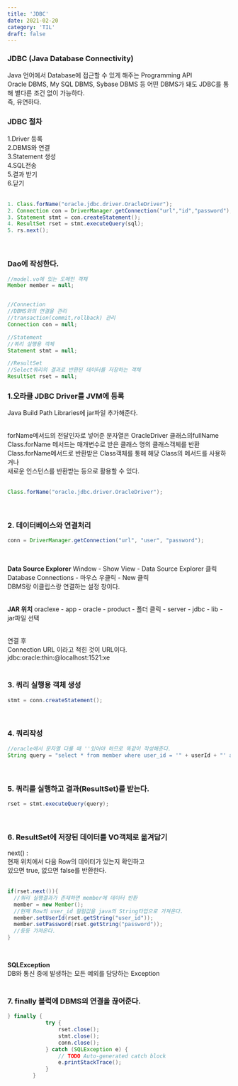 ```yaml
---
title: 'JDBC'
date: 2021-02-20
category: 'TIL'
draft: false
---
```



### JDBC (Java Database Connectivity)
Java 언어에서 Database에 접근할 수 있게 해주는 Programming API   
Oracle DBMS, My SQL DBMS, Sybase DBMS 등 어떤 DBMS가 돼도 
JDBC를 통해 별다른 조건 없이 가능하다.   
즉, 유연하다.
<br>


<!--
MVC2패턴대로 패키지를 controller, model, view로 나눈 후
model.vo에 Member라는 class를 생성한다.
Member라는 클래스는 도메인 객체이다.

도메인 객체
:데이터베이스 테이블에서 조회 해온 한 행(ROW)의
값을 저장하는 용도로 사용되는 객체

모든 필드변수는 private으로 선언하고
기본 생성자와 getter/setter메서드를 선언한다.

그리고 나서 
View는 사용자에게 데이터를 보여주는 형태와 양식을 의미한다.
view패키지에 사용자에게 보여줄 MemberMenu라는 클래스와 Index클래스를 생성한다.

-->



### JDBC 절차

1.Driver 등록   
2.DBMS와 연결   
3.Statement 생성   
4.SQL전송   
5.결과 받기   
6.닫기  
<br>


```java
1. Class.forName("oracle.jdbc.driver.OracleDriver");
2. Connection con = DriverManager.getConnection("url","id","password");
3. Statement stmt = con.createStatement();
4. ResultSet rset = stmt.executeQuery(sql);
5. rs.next();
```
<br>



### Dao에 작성한다.

```java
//model.vo에 있는 도메인 객체 
Member member = null;


//Connection
//DBMS와의 연결을 관리
//transaction(commit,rollback) 관리
Connection con = null;

//Statement
//쿼리 실행용 객체
Statement stmt = null;

//ResultSet
//Select쿼리의 결과로 반환된 데이터를 저장하는 객체
ResultSet rset = null;

```


### 1.오라클 JDBC Driver를 JVM에 등록

Java Build Path Libraries에 jar파일 추가해준다.   
<br>



forName메서드의 전달인자로 넣어준 문자열은 OracleDriver 클래스의fullName   
Class.forName 메서드는 매개변수로 받은 클래스 명의 클래스객체를 반환   
Class.forName메서드로 반환받은 Class객체를 통해 해당 Class의 메서드를 사용하거나   
새로운 인스턴스를 반환받는 등으로 활용할 수 있다.   
<br>


```java
Class.forName("oracle.jdbc.driver.OracleDriver");
```
<br>


### 2. 데이터베이스와 연결처리

```java
conn = DriverManager.getConnection("url", "user", "password");
```
<br>



**Data Source Explorer**
Window - Show View - Data Source Explorer 클릭   
Database Connections -  마우스 우클릭 - New 클릭   
DBMS랑 이클립스랑 연결하는 설정 창이다.   
<br>


**JAR 위치**
oraclexe - app - oracle - product - 폴더 클릭 - server - jdbc - lib - jar파일 선택   
<br>


연결 후  
Connection URL 이라고 적힌 것이 URL이다.   
jdbc:oracle:thin:@localhost:1521:xe   
<br>



### 3. 쿼리 실행용 객체 생성

```java
stmt = conn.createStatement();
```
<br>


### 4. 쿼리작성

```java
//oracle에서 문자열 다룰 때 ''있어야 하므로 똑같이 작성해준다.
String query = "select * from member where user_id = '" + userId + "' and password = '" + password + "'";
```
<br>


### 5. 쿼리를 실행하고 결과(ResultSet)를 받는다.

```java
rset = stmt.executeQuery(query);
```
<br>


### 6. ResultSet에 저장된 데이터를 VO객체로 옮겨담기

next() :   
현재 위치에서 다음 Row의 데이터가 있는지 확인하고   
있으면 true, 없으면 false를 반환한다.   
<br>


```java
if(rset.next()){
  //쿼리 실행결과가 존재하면 member에 데이터 반환
  member = new Member();
  //현재 Row의 user_id 컬럼값을 java의 String타입으로 가져온다.
  member.setUserId(rset.getString("user_id"));
  member.setPassword(rset.getString("password"));
  //등등 가져온다.
}

```
<br>


**SQLException**   
DB와 통신 중에 발생하는 모든 예외를 담당하는 Exception   
<br>


### 7. finally 블럭에 DBMS의 연결을 끊어준다.   

```java
} finally {
			try {
				rset.close();
				stmt.close();
				conn.close();
			} catch (SQLException e) {
				// TODO Auto-generated catch block
				e.printStackTrace();
			}
		}

```












